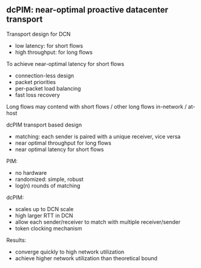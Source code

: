 ## dcPIM: near-optimal proactive datacenter transport

Transport design for DCN
- low latency: for short flows
- high throughput: for long flows

To achieve near-optimal latency for short flows
- connection-less design
- packet priorities
- per-packet load balancing
- fast loss recovery

Long flows may contend with short flows / other long flows in-network / at-host

dcPIM transport based design
- matching: each sender is paired with a unique receiver, vice versa
- near optimal throughput for long flows
- near optimal latency for short flows

PIM:
- no hardware
- randomized: simple, robust
- log(n) rounds of matching

dcPIM:
- scales up to DCN scale
- high larger RTT in DCN
- allow each sender/receiver to match with multiple receiver/sender
- token clocking mechanism

Results:
- converge quickly to high network utilization 
- achieve higher network utilization than theoretical bound


